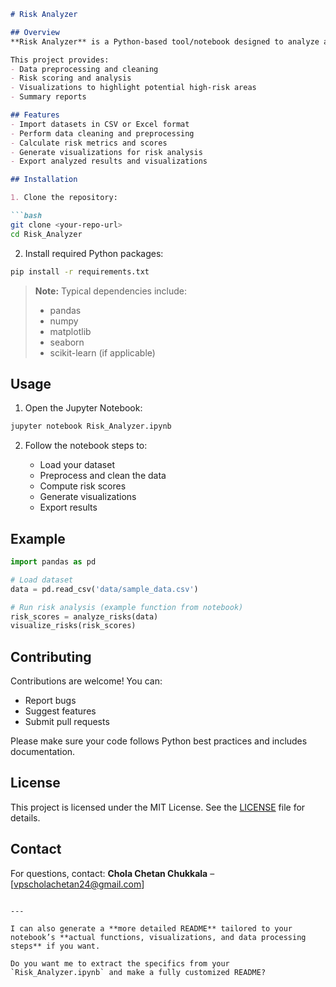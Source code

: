 ````markdown
# Risk Analyzer

## Overview
**Risk Analyzer** is a Python-based tool/notebook designed to analyze and visualize risks associated with financial, business, or project datasets. It leverages Python libraries such as `pandas`, `numpy`, `matplotlib`, and `seaborn` for data analysis, visualization, and risk computation.

This project provides:
- Data preprocessing and cleaning
- Risk scoring and analysis
- Visualizations to highlight potential high-risk areas
- Summary reports

## Features
- Import datasets in CSV or Excel format
- Perform data cleaning and preprocessing
- Calculate risk metrics and scores
- Generate visualizations for risk analysis
- Export analyzed results and visualizations

## Installation

1. Clone the repository:

```bash
git clone <your-repo-url>
cd Risk_Analyzer
````

2. Install required Python packages:

```bash
pip install -r requirements.txt
```

> **Note:** Typical dependencies include:
>
> * pandas
> * numpy
> * matplotlib
> * seaborn
> * scikit-learn (if applicable)

## Usage

1. Open the Jupyter Notebook:

```bash
jupyter notebook Risk_Analyzer.ipynb
```

2. Follow the notebook steps to:

   * Load your dataset
   * Preprocess and clean the data
   * Compute risk scores
   * Generate visualizations
   * Export results

## Example

```python
import pandas as pd

# Load dataset
data = pd.read_csv('data/sample_data.csv')

# Run risk analysis (example function from notebook)
risk_scores = analyze_risks(data)
visualize_risks(risk_scores)
```

## Contributing

Contributions are welcome! You can:

* Report bugs
* Suggest features
* Submit pull requests

Please make sure your code follows Python best practices and includes documentation.

## License

This project is licensed under the MIT License. See the [LICENSE](LICENSE) file for details.

## Contact

For questions, contact: **Chola Chetan Chukkala** – [vpscholachetan24@gmail.com]

```

---

I can also generate a **more detailed README** tailored to your notebook’s **actual functions, visualizations, and data processing steps** if you want.  

Do you want me to extract the specifics from your `Risk_Analyzer.ipynb` and make a fully customized README?
```
